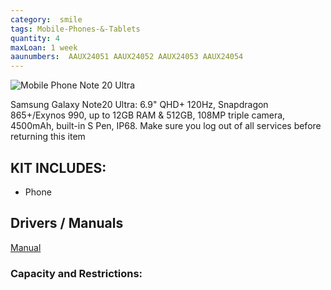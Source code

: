 ```yaml
---
category:  smile
tags: Mobile-Phones-&-Tablets
quantity: 4
maxLoan: 1 week
aaunumbers:  AAUX24051 AAUX24052 AAUX24053 AAUX24054
---
```

![Mobile Phone Note 20 Ultra](https://fdn2.gsmarena.com/vv/pics/samsung/samsung-galaxy-note20-ultra-2.jpg)

Samsung Galaxy Note20 Ultra: 6.9" QHD+ 120Hz, Snapdragon 865+/Exynos 990, up to 12GB RAM & 512GB, 108MP triple camera, 4500mAh, built-in S Pen, IP68.  Make sure you log out of all services before returning this item
## KIT INCLUDES:
-  Phone

## Drivers / Manuals
[Manual](https://www.samsung.com/us/business/support/owners/product/galaxy-note20-ultra-5g-t-mobile/)



### Capacity and Restrictions:
